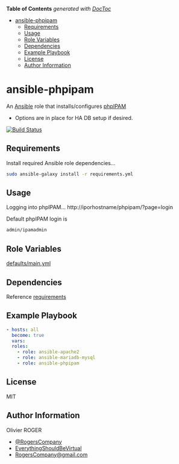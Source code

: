 <!-- START doctoc generated TOC please keep comment here to allow auto update -->
<!-- DON'T EDIT THIS SECTION, INSTEAD RE-RUN doctoc TO UPDATE -->
**Table of Contents**  *generated with [DocToc](https://github.com/thlorenz/doctoc)*

- [ansible-phpipam](#ansible-phpipam)
  - [Requirements](#requirements)
  - [Usage](#usage)
  - [Role Variables](#role-variables)
  - [Dependencies](#dependencies)
  - [Example Playbook](#example-playbook)
  - [License](#license)
  - [Author Information](#author-information)

<!-- END doctoc generated TOC please keep comment here to allow auto update -->

# ansible-phpipam

An [Ansible](https://www.ansible.com) role that installs/configures [phpIPAM](http://phpipam.net/)

- Options are in place for HA DB setup if desired.

[![Build Status](https://travis-ci.org/RogersCompany/ansible-phpipam.svg?branch=master)](https://travis-ci.org/RogersCompany/ansible-phpipam)

## Requirements

Install required Ansible role dependencies...

```bash
sudo ansible-galaxy install -r requirements.yml
```

## Usage

Logging into phpIPAM...
http://iporhostname/phpipam/?page=login

Default phpIPAM login is

```bash
admin/ipamadmin
```

## Role Variables

[defaults/main.yml](defaults/main.yml)

## Dependencies

Reference [requirements](#requirements)

## Example Playbook

```yaml
- hosts: all
  become: true
  vars:
  roles:
    - role: ansible-apache2
    - role: ansible-mariadb-mysql
    - role: ansible-phpipam
```

## License

MIT

## Author Information

Olivier ROGER

- [@RogersCompany](https://www.twitter.com/RogersCompany)
- [EverythingShouldBeVirtual](http://everythingshouldbevirtual.com)
- [RogersCompany@gmail.com](mailto:RogersCompany@gmail.com)
